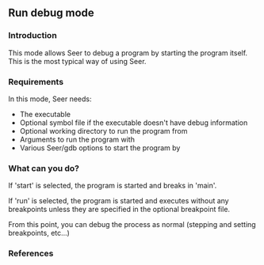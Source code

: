 ## Run debug mode

### Introduction
This mode allows Seer to debug a program by starting the program itself. This is the most typical
way of using Seer.

### Requirements
In this mode, Seer needs:

* The executable
* Optional symbol file if the executable doesn't have debug information
* Optional working directory to run the program from
* Arguments to run the program with
* Various Seer/gdb options to start the program by

### What can you do?
If 'start' is selected, the program is started and breaks in 'main'.

If 'run' is selected, the program is started and executes without any breakpoints unless they are
specified in the optional breakpoint file.

From this point, you can debug the process as normal (stepping and setting breakpoints, etc...)

### References


